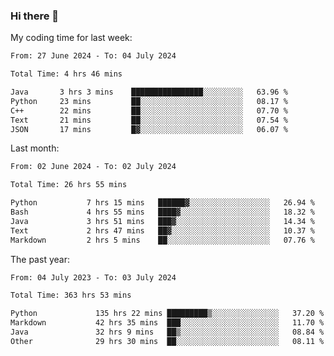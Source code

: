 ### Hi there 👋

My coding time for last week:

<!--START_SECTION:week-->

```txt
From: 27 June 2024 - To: 04 July 2024

Total Time: 4 hrs 46 mins

Java       3 hrs 3 mins    ████████████████░░░░░░░░░   63.96 %
Python     23 mins         ██░░░░░░░░░░░░░░░░░░░░░░░   08.17 %
C++        22 mins         ██░░░░░░░░░░░░░░░░░░░░░░░   07.70 %
Text       21 mins         ██░░░░░░░░░░░░░░░░░░░░░░░   07.54 %
JSON       17 mins         █▓░░░░░░░░░░░░░░░░░░░░░░░   06.07 %
```

<!--END_SECTION:week-->

Last month:

<!--START_SECTION:month-->

```txt
From: 02 June 2024 - To: 02 July 2024

Total Time: 26 hrs 55 mins

Python           7 hrs 15 mins   ██████▓░░░░░░░░░░░░░░░░░░   26.94 %
Bash             4 hrs 55 mins   ████▓░░░░░░░░░░░░░░░░░░░░   18.32 %
Java             3 hrs 51 mins   ███▓░░░░░░░░░░░░░░░░░░░░░   14.34 %
Text             2 hrs 47 mins   ██▓░░░░░░░░░░░░░░░░░░░░░░   10.37 %
Markdown         2 hrs 5 mins    ██░░░░░░░░░░░░░░░░░░░░░░░   07.76 %
```

<!--END_SECTION:month-->

The past year:

<!--START_SECTION:year-->

```txt
From: 04 July 2023 - To: 03 July 2024

Total Time: 363 hrs 53 mins

Python             135 hrs 22 mins █████████▒░░░░░░░░░░░░░░░   37.20 %
Markdown           42 hrs 35 mins  ███░░░░░░░░░░░░░░░░░░░░░░   11.70 %
Java               32 hrs 9 mins   ██▒░░░░░░░░░░░░░░░░░░░░░░   08.84 %
Other              29 hrs 30 mins  ██░░░░░░░░░░░░░░░░░░░░░░░   08.11 %
```

<!--END_SECTION:year-->
